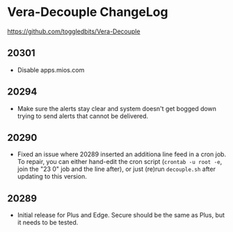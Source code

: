 # Vera-Decouple ChangeLog

https://github.com/toggledbits/Vera-Decouple

## 20301

* Disable apps.mios.com

## 20294

* Make sure the alerts stay clear and system doesn't get bogged down trying to send alerts that cannot be delivered.

## 20290

* Fixed an issue where 20289 inserted an additiona  line feed in a cron job. To repair, you can either hand-edit the cron script (`crontab -u root -e`, join the "23 0" job and the line after), or just (re)run `decouple.sh` after updating to this version.

## 20289

* Initial release for Plus and Edge. Secure should be the same as Plus, but it needs to be tested.
